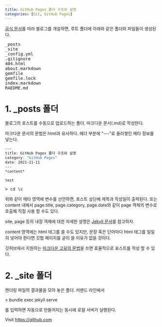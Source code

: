 ```yaml
---
title: GitHub Pages 폴더 구조와 설명
categories: [Git, GitHub Pages]
---
```


<a href="https://docs.github.com/en/pages/quickstart">공식 문서</a>를 따라 블로그를 개설하면, 루트 폴더에 아래와 같은 폴더와 파일들이 생성된다.

<pre class="tcode">
_posts
_site
_config.yml
.gitignore
404.html
about.markdown
gemfile
gemfile.lock
index.markdown
RAEDME.md
</pre>

# 1. _posts 폴더

블로그의 포스트를 수동으로 업로드하는 폴더. 마크다운 문서(.md)로 작성한다.

마크다운 문서의 문법은 html과 유사하다. 헤더 부분에 "---"로 둘러쌓인 메타 정보를 넣는다.

```abc
---
title: GitHub Pages 폴더 구조와 설명
category: "GitHub Pages"
date: 2021-11-11
---
*content*
```
```tcmd
test
```

<pre class="tcmd">> cd \c</pre>

위와 같이 메타 영역에 변수를 선언하면, 포스트 상단에 제목과 작성일이 출력된다. 또는 content 내에서 <span class="tline">page.title</span>, <span class="tline">page.category</span>, <span class="tline">page.date</span>와 같이 page 객체의 변수로 호출해 직접 사용 할 수도 있다.

site, page 등의 내장 객체에 대한 자세한 설명은 [Jekyll 문서](https://jekyllrb.com/docs/variables/)를 참고하자.

content 영역에는 html 태그를 쓸 수도 있지만, 문장 혹은 단어마다 html 태그를 일일히 넣어야 한다면 깃헙 페이지를 굳이 쓸 이유가 없을 것이다.

깃허브에서 지원하는 [마크다운 고유의 문법](https://docs.github.com/en/github/writing-on-github/getting-started-with-writing-and-formatting-on-github/about-writing-and-formatting-on-github)을 쓰면 효율적으로 포스트를 작성 할 수 있다.

# 2. _site 폴더
렌더링 파일의 결과물을 모아 놓은 폴더. 커맨드 라인에서
<p class="tcmd">> bundle exec jekyll serve</p>
를 입력하면 자동으로 만들어지는 동시에 로컬 서버가 실행된다.

Visit https://github.com




